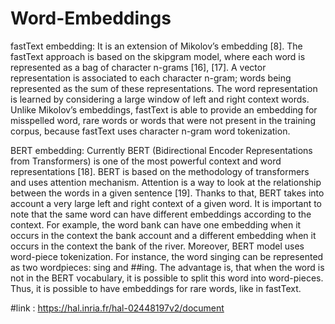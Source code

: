 # Word-Embeddings

fastText embedding: It is an extension of Mikolov’s
embedding [8]. The fastText approach is based on the skipgram model, where each word is represented as a bag of
character n-grams [16], [17]. A vector representation is
associated to each character n-gram; words being represented
as the sum of these representations. The word representation
is learned by considering a large window of left and right
context words. Unlike Mikolov’s embeddings, fastText is able
to provide an embedding for misspelled word, rare words or
words that were not present in the training corpus, because
fastText uses character n-gram word tokenization.

BERT embedding: Currently BERT (Bidirectional
Encoder Representations from Transformers) is one of the
most powerful context and word representations [18]. BERT
is based on the methodology of transformers and uses
attention mechanism. Attention is a way to look at the
relationship between the words in a given sentence [19].
Thanks to that, BERT takes into account a very large left and
right context of a given word. It is important to note that the
same word can have different embeddings according to the
context. For example, the word bank can have one embedding
when it occurs in the context the bank account and a different
embedding when it occurs in the context the bank of the river.
Moreover, BERT model uses word-piece tokenization. For
instance, the word singing can be represented as two wordpieces: sing and ##ing. The advantage is, that when the word
is not in the BERT vocabulary, it is possible to split this word
into word-pieces. Thus, it is possible to have embeddings for
rare words, like in fastText.


#link : https://hal.inria.fr/hal-02448197v2/document
